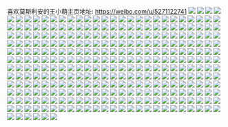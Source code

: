 喜欢莫斯利安的王小萌主页地址: https://weibo.com/u/5271122741 
![](https://wx4.sinaimg.cn/mw2000/005KJ5OJgy1h96ucts57mj30u0140192.jpg) 
![](https://wx4.sinaimg.cn/mw2000/005KJ5OJgy1h96ucu6q5nj30u01407h0.jpg) 
![](https://wx4.sinaimg.cn/mw2000/005KJ5OJgy1h96ucukaflj30u0140k3s.jpg) 
![](https://wx4.sinaimg.cn/mw2000/005KJ5OJgy1h96ucuwq77j30u0140k3z.jpg) 
![](https://wx4.sinaimg.cn/mw2000/005KJ5OJgy1h96ucvaengj30u0140wpz.jpg) 
![](https://wx4.sinaimg.cn/mw2000/005KJ5OJgy1h96ucvqne4j30u0140gxp.jpg) 
![](https://wx4.sinaimg.cn/mw2000/005KJ5OJgy1h96ucw5ohaj30u0140dmr.jpg) 
![](https://wx4.sinaimg.cn/mw2000/005KJ5OJgy1h96ucwmgimj30u01400zg.jpg) 
![](https://wx4.sinaimg.cn/mw2000/005KJ5OJgy1h96ucx1kusj30u0140jxz.jpg) 
![](https://wx4.sinaimg.cn/mw2000/005KJ5OJgy1h6b5oa0g5xj33402c01kx.jpg) 
![](https://wx4.sinaimg.cn/mw2000/005KJ5OJgy1h6b5odqrkxj32c0340nbg.jpg) 
![](https://wx4.sinaimg.cn/mw2000/005KJ5OJgy1h6b5oh0hzzj30wi0oqqs7.jpg) 
![](https://wx4.sinaimg.cn/mw2000/005KJ5OJgy1h51xkeiow2j34mo334hdx.jpg) 
![](https://wx4.sinaimg.cn/mw2000/005KJ5OJgy1h51xkbpagtj34mo334x6t.jpg) 
![](https://wx4.sinaimg.cn/mw2000/005KJ5OJgy1h51xk98x95j34mo3344qu.jpg) 
![](https://wx4.sinaimg.cn/mw2000/005KJ5OJgy1h3fn5e7o68j356o3ggx70.jpg) 
![](https://wx4.sinaimg.cn/mw2000/005KJ5OJgy1h3fn5l71xqj33gg56oqvi.jpg) 
![](https://wx4.sinaimg.cn/mw2000/005KJ5OJgy1h3fn5sb6htj33gg56o4r2.jpg) 
![](https://wx4.sinaimg.cn/mw2000/005KJ5OJgy1h3fn607f0jj33gg56oe8c.jpg) 
![](https://wx4.sinaimg.cn/mw2000/005KJ5OJgy1h3fn66o4ksj356o3ggkjx.jpg) 
![](https://wx4.sinaimg.cn/mw2000/005KJ5OJgy1h3fn6demunj33gg56onpn.jpg) 
![](https://wx4.sinaimg.cn/mw2000/005KJ5OJgy1h3fn6h80rzj323v35sqv6.jpg) 
![](https://wx4.sinaimg.cn/mw2000/005KJ5OJgy1h3fn583y7mj323v35sqv6.jpg) 
![](https://wx4.sinaimg.cn/mw2000/005KJ5OJgy1h3fn6k23fnj323v35sx6q.jpg) 
![](https://wx4.sinaimg.cn/mw2000/005KJ5OJgy1h3fn6mqcvij323v35sqv6.jpg) 
![](https://wx4.sinaimg.cn/mw2000/005KJ5OJgy1h3fn6puhc3j33gg56okjp.jpg) 
![](https://wx4.sinaimg.cn/mw2000/005KJ5OJgy1h3fn6s7r4oj321a2upnpf.jpg) 
![](https://wx4.sinaimg.cn/mw2000/005KJ5OJgy1h3dkrvi0y9j32jm35skjm.jpg) 
![](https://wx4.sinaimg.cn/mw2000/005KJ5OJgy1h3dkrwakn9j31400u0gyc.jpg) 
![](https://wx4.sinaimg.cn/mw2000/005KJ5OJgy1h3dkrxqfobj313z0u0q8f.jpg) 
![](https://wx4.sinaimg.cn/mw2000/005KJ5OJly1h32unlvmlrj31en35se81.jpg) 
![](https://wx4.sinaimg.cn/mw2000/005KJ5OJly1h32unksrk1j31eg35tnpd.jpg) 
![](https://wx4.sinaimg.cn/mw2000/005KJ5OJly1h32unjnyq6j30ul35s1kx.jpg) 
![](https://wx4.sinaimg.cn/mw2000/005KJ5OJly1h32unncxaej314535rkjm.jpg) 
![](https://wx4.sinaimg.cn/mw2000/005KJ5OJly1h32unxphxvj32c01x3npe.jpg) 
![](https://wx4.sinaimg.cn/mw2000/005KJ5OJly1h32unqglgpj31ek35rkjm.jpg) 
![](https://wx4.sinaimg.cn/mw2000/005KJ5OJly1h32uohv4k7j31em35sb2a.jpg) 
![](https://wx4.sinaimg.cn/mw2000/005KJ5OJly1h32unoochgj31il35rx6p.jpg) 
![](https://wx4.sinaimg.cn/mw2000/005KJ5OJly1h32unux04kj33402c07wk.jpg) 
![](https://wx4.sinaimg.cn/mw2000/005KJ5OJly1h32unwauxvj33402c0e83.jpg) 
![](https://wx4.sinaimg.cn/mw2000/005KJ5OJly1h32untaaxcj33402c0b2a.jpg) 
![](https://wx4.sinaimg.cn/mw2000/005KJ5OJgy1h2jazgb2c7j32c0340b2a.jpg) 
![](https://wx4.sinaimg.cn/mw2000/005KJ5OJgy1h2jazi6f8xj32c03407wi.jpg) 
![](https://wx4.sinaimg.cn/mw2000/005KJ5OJgy1h2jazmu69nj33402c0hdu.jpg) 
![](https://wx4.sinaimg.cn/mw2000/005KJ5OJgy1h2jazpuxuej32c0340x6p.jpg) 
![](https://wx4.sinaimg.cn/mw2000/005KJ5OJgy1h2jazjx18nj32c03401ky.jpg) 
![](https://wx4.sinaimg.cn/mw2000/005KJ5OJgy1h2jazofwydj32c0340b2a.jpg) 
![](https://wx4.sinaimg.cn/mw2000/005KJ5OJgy1h2jazti262j32c0340e82.jpg) 
![](https://wx4.sinaimg.cn/mw2000/005KJ5OJgy1h2jazruvpbj32c03404qr.jpg) 
![](https://wx4.sinaimg.cn/mw2000/005KJ5OJgy1h2jazv0ttfj32c0340e82.jpg) 
![](https://wx4.sinaimg.cn/mw2000/005KJ5OJgy1h2jazy501ej32c0340b2a.jpg) 
![](https://wx4.sinaimg.cn/mw2000/005KJ5OJgy1h2jazzvrgrj32c0340hdv.jpg) 
![](https://wx4.sinaimg.cn/mw2000/005KJ5OJgy1h2jb01u1u1j32c03401kz.jpg) 
![](https://wx4.sinaimg.cn/mw2000/005KJ5OJgy1h2jb03tfubj32c0340npf.jpg) 
![](https://wx4.sinaimg.cn/mw2000/005KJ5OJgy1h2jb06vzs7j32c0340kjn.jpg) 
![](https://wx4.sinaimg.cn/mw2000/005KJ5OJgy1h2jb0dwjkgj32c0340x6q.jpg) 
![](https://wx4.sinaimg.cn/mw2000/005KJ5OJgy1h2gdw7bj75j32c0340u0x.jpg) 
![](https://wx4.sinaimg.cn/mw2000/005KJ5OJgy1h2gdw8newjj33402c0u0x.jpg) 
![](https://wx4.sinaimg.cn/mw2000/005KJ5OJgy1h2gdw9z3thj32c0340u0x.jpg) 
![](https://wx4.sinaimg.cn/mw2000/005KJ5OJgy1h2gdwb6wy5j32c0340u0x.jpg) 
![](https://wx4.sinaimg.cn/mw2000/005KJ5OJgy1h2gdwljj2rj32og3kwx6s.jpg) 
![](https://wx4.sinaimg.cn/mw2000/005KJ5OJgy1h2gdweu2t2j33kw2oge83.jpg) 
![](https://wx4.sinaimg.cn/mw2000/005KJ5OJgy1h2gdwifwc1j32og3kwkjo.jpg) 
![](https://wx4.sinaimg.cn/mw2000/005KJ5OJgy1h2gdwmay8yj31be0zk467.jpg) 
![](https://wx4.sinaimg.cn/mw2000/005KJ5OJgy1h2gdwmslylj314q0mx461.jpg) 
![](https://wx4.sinaimg.cn/mw2000/005KJ5OJgy1h2278zn03xj33402c0u0z.jpg) 
![](https://wx4.sinaimg.cn/mw2000/005KJ5OJgy1h227925d6bj32c03401l0.jpg) 
![](https://wx4.sinaimg.cn/mw2000/005KJ5OJgy1h2279gucfyj32c0340qv8.jpg) 
![](https://wx4.sinaimg.cn/mw2000/005KJ5OJgy1h227w8mo0cj33402c01l1.jpg) 
![](https://wx4.sinaimg.cn/mw2000/005KJ5OJgy1h22794moejj33402c0b2d.jpg) 
![](https://wx4.sinaimg.cn/mw2000/005KJ5OJgy1h227xkepbyj33402c0e85.jpg) 
![](https://wx4.sinaimg.cn/mw2000/005KJ5OJgy1h2279cwt8cj32c03404qr.jpg) 
![](https://wx4.sinaimg.cn/mw2000/005KJ5OJgy1h2279enxtuj32c0340hdv.jpg) 
![](https://wx4.sinaimg.cn/mw2000/005KJ5OJgy1h2279942cqj33402c0qv7.jpg) 
![](https://wx4.sinaimg.cn/mw2000/005KJ5OJgy1h19h6xx523j30zg1bajwy.jpg) 
![](https://wx4.sinaimg.cn/mw2000/005KJ5OJgy1h19h6yk8c8j31ba0zggqr.jpg) 
![](https://wx4.sinaimg.cn/mw2000/005KJ5OJgy1h19h6z7a16j31ba0zgdl1.jpg) 
![](https://wx4.sinaimg.cn/mw2000/005KJ5OJgy1h19h762hftj33kw2ogqv8.jpg) 
![](https://wx4.sinaimg.cn/mw2000/005KJ5OJgy1h19h76jvktj30zg1bagrj.jpg) 
![](https://wx4.sinaimg.cn/mw2000/005KJ5OJgy1h19h7ijajcj30zg1bajvr.jpg) 
![](https://wx4.sinaimg.cn/mw2000/005KJ5OJgy1h064gnfjj6j32c0340npf.jpg) 
![](https://wx4.sinaimg.cn/mw2000/005KJ5OJgy1h064gqsorjj32c0340npg.jpg) 
![](https://wx4.sinaimg.cn/mw2000/005KJ5OJgy1h064h1uydtj32c0340qv8.jpg) 
![](https://wx4.sinaimg.cn/mw2000/005KJ5OJgy1h064gw9ot9j32c0340e84.jpg) 
![](https://wx4.sinaimg.cn/mw2000/005KJ5OJgy1h064gtldg6j32c0340qv8.jpg) 
![](https://wx4.sinaimg.cn/mw2000/005KJ5OJgy1h064gyvisxj33402c0u0z.jpg) 
![](https://wx4.sinaimg.cn/mw2000/005KJ5OJgy1gzzfh0xtotj33kw2oghe0.jpg) 
![](https://wx4.sinaimg.cn/mw2000/005KJ5OJgy1gzzfh5jt4ej33kw2ogkjr.jpg) 
![](https://wx4.sinaimg.cn/mw2000/005KJ5OJly1gyxah3vrcsj30u01uo42v.jpg) 
![](https://wx4.sinaimg.cn/mw2000/005KJ5OJly1gyxah4gop2j30u01uoq4u.jpg) 
![](https://wx4.sinaimg.cn/mw2000/005KJ5OJly1gyxah4ocq6j30u00ffgmt.jpg) 
![](https://wx4.sinaimg.cn/mw2000/005KJ5OJly1gyxah30xc2j30u01uojut.jpg) 
![](https://wx4.sinaimg.cn/mw2000/005KJ5OJly1gyxah38sntj30u01uo41p.jpg) 
![](https://wx4.sinaimg.cn/mw2000/005KJ5OJly1gyxaibbklnj30u01uo41s.jpg) 
![](https://wx4.sinaimg.cn/mw2000/005KJ5OJly1gyxaizdwn8j32qo220qv7.jpg) 
![](https://wx4.sinaimg.cn/mw2000/005KJ5OJly1gyxaj0zy1vj32qo220e83.jpg) 
![](https://wx4.sinaimg.cn/mw2000/005KJ5OJly1gyxaj2smcej32c0340b2a.jpg) 
![](https://wx4.sinaimg.cn/mw2000/005KJ5OJgy1gxy42tzjntj33402c0x6p.jpg) 
![](https://wx4.sinaimg.cn/mw2000/005KJ5OJgy1gxy42w7rjhj33402c0hdv.jpg) 
![](https://wx4.sinaimg.cn/mw2000/005KJ5OJgy1gxy42yvm3wj33402c0kjn.jpg) 
![](https://wx4.sinaimg.cn/mw2000/005KJ5OJgy1gxy431l1vcj33402c01kz.jpg) 
![](https://wx4.sinaimg.cn/mw2000/005KJ5OJgy1gxy432paxpj33402c0u0y.jpg) 
![](https://wx4.sinaimg.cn/mw2000/005KJ5OJgy1gxy434ruqkj33kw2oge83.jpg) 
![](https://wx4.sinaimg.cn/mw2000/005KJ5OJgy1gxy4362yo5j33402c0x6r.jpg) 
![](https://wx4.sinaimg.cn/mw2000/005KJ5OJgy1gxy433tvz2j32c0340npf.jpg) 
![](https://wx4.sinaimg.cn/mw2000/005KJ5OJgy1gxy436ma0vj306o06omxl.jpg) 
![](https://wx4.sinaimg.cn/mw2000/005KJ5OJgy1gxtra44xd3j33kw2og4qw.jpg) 
![](https://wx4.sinaimg.cn/mw2000/005KJ5OJgy1gxqfxavq72j33kw2ogkjr.jpg) 
![](https://wx4.sinaimg.cn/mw2000/005KJ5OJgy1gxqfxeayhlj33kw2ogx6r.jpg) 
![](https://wx4.sinaimg.cn/mw2000/005KJ5OJgy1gxqfxgk2qwj33kw2og7wm.jpg) 
![](https://wx4.sinaimg.cn/mw2000/005KJ5OJgy1gx0jazgzrbj30u0143tg4.jpg) 
![](https://wx4.sinaimg.cn/mw2000/005KJ5OJgy1gvyvcg4k3sj334022okjm.jpg) 
![](https://wx4.sinaimg.cn/mw2000/005KJ5OJgy1gvyvcjmr4kj34mo334kjr.jpg) 
![](https://wx4.sinaimg.cn/mw2000/005KJ5OJgy1gvyvcy9pxfj34mo334npg.jpg) 
![](https://wx4.sinaimg.cn/mw2000/005KJ5OJgy1gvyvcvsk3mj334022ohdu.jpg) 
![](https://wx4.sinaimg.cn/mw2000/005KJ5OJgy1gvyvcqn0vhj34mo334hdy.jpg) 
![](https://wx4.sinaimg.cn/mw2000/005KJ5OJgy1gvyvctjj3qj334022ohdu.jpg) 
![](https://wx4.sinaimg.cn/mw2000/005KJ5OJgy1gvyvcno7q8j34mo334e86.jpg) 
![](https://wx4.sinaimg.cn/mw2000/005KJ5OJgy1gvyvespmtbj33kw2ogu11.jpg) 
![](https://wx4.sinaimg.cn/mw2000/005KJ5OJgy1gvyvd0ij9ij32og3kwu0z.jpg) 
![](https://wx4.sinaimg.cn/mw2000/005KJ5OJgy1gs6ietnk5cj30u0140jva.jpg) 
![](https://wx4.sinaimg.cn/mw2000/005KJ5OJgy1gs6iet5pz2j321y21yhdt.jpg) 
![](https://wx4.sinaimg.cn/mw2000/005KJ5OJgy1gs6ierw1thj31w12iphdw.jpg) 
![](https://wx4.sinaimg.cn/mw2000/005KJ5OJly1goxgbmhaaij32in1w0kjm.jpg) 
![](https://wx4.sinaimg.cn/mw2000/005KJ5OJly1goxgbrceqlj32in1w0hdu.jpg) 
![](https://wx4.sinaimg.cn/mw2000/005KJ5OJly1goxgbuv0yxj32in1w07wi.jpg) 
![](https://wx4.sinaimg.cn/mw2000/005KJ5OJly1gnknyznwnej30u00u042a.jpg) 
![](https://wx4.sinaimg.cn/mw2000/005KJ5OJly1gnknz025k9j30u014076r.jpg) 
![](https://wx4.sinaimg.cn/mw2000/005KJ5OJly1gnknz0pmvhj31400u0jut.jpg) 
![](https://wx4.sinaimg.cn/mw2000/005KJ5OJly1gnko2hq6x6j30tz13jwj1.jpg) 
![](https://wx4.sinaimg.cn/mw2000/005KJ5OJly1gnko2i3trgj30u00u0tvf.jpg) 
![](https://wx4.sinaimg.cn/mw2000/005KJ5OJly1gnko2k637sj33402c0u10.jpg) 
![](https://wx4.sinaimg.cn/mw2000/005KJ5OJly1gm7g76wmnqj32ds1sckjn.jpg) 
![](https://wx4.sinaimg.cn/mw2000/005KJ5OJly1gm7g7aajmnj32ds1scnpf.jpg) 
![](https://wx4.sinaimg.cn/mw2000/005KJ5OJly1gm7g7efothj32ds1scnpf.jpg) 
![](https://wx4.sinaimg.cn/mw2000/005KJ5OJly1gm7g7q3ovkj31sc1sc4qr.jpg) 
![](https://wx4.sinaimg.cn/mw2000/005KJ5OJly1gm7g7xbqc9j33402c0kjo.jpg) 
![](https://wx4.sinaimg.cn/mw2000/005KJ5OJly1gm7g7slx4xj33402c0qv6.jpg) 
![](https://wx4.sinaimg.cn/mw2000/005KJ5OJly1gm7g7ikbi2j32ds1scx6r.jpg) 
![](https://wx4.sinaimg.cn/mw2000/005KJ5OJly1gm7g7n6c9jj32c02c0npg.jpg) 
![](https://wx4.sinaimg.cn/mw2000/005KJ5OJly1gm7g7zswdtj30j60ikwf0.jpg) 
![](https://wx4.sinaimg.cn/mw2000/005KJ5OJly1gludi7sm32j33402c04qt.jpg) 
![](https://wx4.sinaimg.cn/mw2000/005KJ5OJly1gludi8rsblj30u01qgkdd.jpg) 
![](https://wx4.sinaimg.cn/mw2000/005KJ5OJly1gludi9unpaj30u01qgdor.jpg) 
![](https://wx4.sinaimg.cn/mw2000/005KJ5OJly1glf1xxfai0j315o4w9u13.jpg) 
![](https://wx4.sinaimg.cn/mw2000/005KJ5OJly1glf1y862e7j315o1qie82.jpg) 
![](https://wx4.sinaimg.cn/mw2000/005KJ5OJly1glf1y95e7zj30n02e94qq.jpg) 
![](https://wx4.sinaimg.cn/mw2000/005KJ5OJly1glf1y0yxv0j315o4cbkjq.jpg) 
![](https://wx4.sinaimg.cn/mw2000/005KJ5OJly1glf1y71bfpj315o1qix6p.jpg) 
![](https://wx4.sinaimg.cn/mw2000/005KJ5OJly1glf1y5b25wj315o4ceb2e.jpg) 
![](https://wx4.sinaimg.cn/mw2000/005KJ5OJly1gjznoxw7bgj33402c0hdw.jpg) 
![](https://wx4.sinaimg.cn/mw2000/005KJ5OJly1gjznp3jgvgj33402c04qu.jpg) 
![](https://wx4.sinaimg.cn/mw2000/005KJ5OJly1gjznp0avrzj33402c0e83.jpg) 
![](https://wx4.sinaimg.cn/mw2000/005KJ5OJly1gjznp60d7pj33402c04qs.jpg) 
![](https://wx4.sinaimg.cn/mw2000/005KJ5OJly1giv0rwwpy9j33402c04qt.jpg) 
![](https://wx4.sinaimg.cn/mw2000/005KJ5OJly1giv0s16eytj33y82yo7wj.jpg) 
![](https://wx4.sinaimg.cn/mw2000/005KJ5OJly1giv0s7qmm4j33402c01l1.jpg) 
![](https://wx4.sinaimg.cn/mw2000/005KJ5OJly1gi6xlgp2trj33402c0u10.jpg) 
![](https://wx4.sinaimg.cn/mw2000/005KJ5OJgy1ghb61vhazyj33402c0u11.jpg) 
![](https://wx4.sinaimg.cn/mw2000/005KJ5OJgy1ghb61ymemuj33402c0kjp.jpg) 
![](https://wx4.sinaimg.cn/mw2000/005KJ5OJgy1gh6uf35ldjj32c0340e85.jpg) 
![](https://wx4.sinaimg.cn/mw2000/005KJ5OJgy1gh6uf50gqpj32aw2a3x6q.jpg) 
![](https://wx4.sinaimg.cn/mw2000/005KJ5OJgy1gh6uovltncj333v2bcx6s.jpg) 
![](https://wx4.sinaimg.cn/mw2000/005KJ5OJgy1gh6ufefosqj32c0340hdy.jpg) 
![](https://wx4.sinaimg.cn/mw2000/005KJ5OJgy1gh6ufbay4qj32c03404qu.jpg) 
![](https://wx4.sinaimg.cn/mw2000/005KJ5OJgy1gh6ufhz69tj32c0340e87.jpg) 
![](https://wx4.sinaimg.cn/mw2000/005KJ5OJgy1gh6uflu7ffj33402c07wp.jpg) 
![](https://wx4.sinaimg.cn/mw2000/005KJ5OJgy1gh6uoybd6kj32c0340e85.jpg) 
![](https://wx4.sinaimg.cn/mw2000/005KJ5OJgy1gh6ufq5lf5j33402c0npl.jpg) 
![](https://wx4.sinaimg.cn/mw2000/005KJ5OJgy1gh6uftatg0j33402c0e86.jpg) 
![](https://wx4.sinaimg.cn/mw2000/005KJ5OJgy1gh6ujyteexj32c0340u12.jpg) 
![](https://wx4.sinaimg.cn/mw2000/005KJ5OJgy1gh6uk2kfwyj32c03404qw.jpg) 
![](https://wx4.sinaimg.cn/mw2000/005KJ5OJgy1gh6uf80o73j32c02zyx6t.jpg) 
![](https://wx4.sinaimg.cn/mw2000/005KJ5OJgy1gh6uk64qd1j32c0340qvc.jpg) 
![](https://wx4.sinaimg.cn/mw2000/005KJ5OJgy1ggsvlhpkn2j32c03401l1.jpg) 
![](https://wx4.sinaimg.cn/mw2000/005KJ5OJgy1ggsvlko69oj33402c04qt.jpg) 
![](https://wx4.sinaimg.cn/mw2000/005KJ5OJgy1ggsvllktdej30g40g4q7e.jpg) 
![](https://wx4.sinaimg.cn/mw2000/005KJ5OJgy1gehwxc7oe0j33402c01l1.jpg) 
![](https://wx4.sinaimg.cn/mw2000/005KJ5OJgy1gehwxj6y33j33402c0u10.jpg) 
![](https://wx4.sinaimg.cn/mw2000/005KJ5OJgy1gehwxk8rahj30u01kvai6.jpg) 
![](https://wx4.sinaimg.cn/mw2000/005KJ5OJgy1ged2ldqi4tj32c03404qw.jpg) 
![](https://wx4.sinaimg.cn/mw2000/005KJ5OJgy1ged2r6qgp4j32c0340qvc.jpg) 
![](https://wx4.sinaimg.cn/mw2000/005KJ5OJgy1ged2rcboyfj32c0340b2e.jpg) 
![](https://wx4.sinaimg.cn/mw2000/005KJ5OJgy1ged2rhzyi8j32c0340b2e.jpg) 
![](https://wx4.sinaimg.cn/mw2000/005KJ5OJgy1ged2rmqyroj33402c0u11.jpg) 
![](https://wx4.sinaimg.cn/mw2000/005KJ5OJgy1ged2rsz015j32c03407wn.jpg) 
![](https://wx4.sinaimg.cn/mw2000/005KJ5OJly1gasuwzfl31j31ec1f0b2a.jpg) 
![](https://wx4.sinaimg.cn/mw2000/005KJ5OJly1gasuwpxuuvj31w01f01kx.jpg) 
![](https://wx4.sinaimg.cn/mw2000/005KJ5OJly1gasuwvqu5yj31w01f0u0x.jpg) 
![](https://wx4.sinaimg.cn/mw2000/005KJ5OJly1gasuwwg8wlj30ug0u0ndc.jpg) 
![](https://wx4.sinaimg.cn/mw2000/005KJ5OJly1gaegh30d02j33402c0hdv.jpg) 
![](https://wx4.sinaimg.cn/mw2000/005KJ5OJly1gaegh3nhkdj31900u00wr.jpg) 
![](https://wx4.sinaimg.cn/mw2000/005KJ5OJly1gaegh9te72j31ds0n04qt.jpg) 
![](https://wx4.sinaimg.cn/mw2000/005KJ5OJly1gaeghf30rqj31ho1zkx6r.jpg) 
![](https://wx4.sinaimg.cn/mw2000/005KJ5OJly1gaeghgoud5j32801o07wh.jpg) 
![](https://wx4.sinaimg.cn/mw2000/005KJ5OJly1gaehisb6wbj306u05gmxv.jpg) 
![](https://wx4.sinaimg.cn/mw2000/005KJ5OJly1g974e96uj5j32c03401l0.jpg) 
![](https://wx4.sinaimg.cn/mw2000/005KJ5OJly1g974eudp72j31901o0qv5.jpg) 
![](https://wx4.sinaimg.cn/mw2000/005KJ5OJly1g974ef90alj32c0340qv6.jpg) 
![](https://wx4.sinaimg.cn/mw2000/005KJ5OJly1g974epxhhij32c0340u0z.jpg) 
![](https://wx4.sinaimg.cn/mw2000/005KJ5OJly1g974es0atsj31901o0qv5.jpg) 
![](https://wx4.sinaimg.cn/mw2000/005KJ5OJly1g974ekuwddj32c0340b2c.jpg) 
![](https://wx4.sinaimg.cn/mw2000/005KJ5OJly1g974f0ny7lj32c0340e84.jpg) 
![](https://wx4.sinaimg.cn/mw2000/005KJ5OJly1g974f5fmj0j33402c0npe.jpg) 
![](https://wx4.sinaimg.cn/mw2000/005KJ5OJly1g974fb0ljhj32c03401l0.jpg) 
![](https://wx4.sinaimg.cn/mw2000/005KJ5OJly1g8xwolg6k3j31sc2dsb2a.jpg) 
![](https://wx4.sinaimg.cn/mw2000/005KJ5OJly1g8xwoo6owsj31sc2ds1ky.jpg) 
![](https://wx4.sinaimg.cn/mw2000/005KJ5OJly1g8xwor2eydj31sc2ds1ky.jpg) 
![](https://wx4.sinaimg.cn/mw2000/005KJ5OJly1g8xwou573bj31h02m8e82.jpg) 
![](https://wx4.sinaimg.cn/mw2000/005KJ5OJly1g8xwoxvm2sj31h02m8u0y.jpg) 
![](https://wx4.sinaimg.cn/mw2000/005KJ5OJly1g8xwp1lev0j31sc2dsu0y.jpg) 
![](https://wx4.sinaimg.cn/mw2000/005KJ5OJly1g8xwp4uizdj32ds1schdu.jpg) 
![](https://wx4.sinaimg.cn/mw2000/005KJ5OJly1g8xwp9dq5zj32m81h01kz.jpg) 
![](https://wx4.sinaimg.cn/mw2000/005KJ5OJly1g8xwpwn8uyj30g40gjjwg.jpg) 
![](https://wx4.sinaimg.cn/mw2000/005KJ5OJly1g8ujh4hyqkj32c02c07wj.jpg) 
![](https://wx4.sinaimg.cn/mw2000/005KJ5OJly1g8ujh56tnsj30zk0zkh0e.jpg) 
![](https://wx4.sinaimg.cn/mw2000/005KJ5OJly1g8ujh5fj50j305i04kt8u.jpg) 
![](https://wx4.sinaimg.cn/mw2000/005KJ5OJly1g8n931hy1kj30u01kun74.jpg) 
![](https://wx4.sinaimg.cn/mw2000/005KJ5OJly1g83ku38e63j33402c0hdw.jpg) 
![](https://wx4.sinaimg.cn/mw2000/005KJ5OJly1g83ku9ai1dj33402c0e85.jpg) 
![](https://wx4.sinaimg.cn/mw2000/005KJ5OJly1g7tycucrtgj30j60f9my9.jpg) 
![](https://wx4.sinaimg.cn/mw2000/005KJ5OJly1g7im1gz7q4j33402c07wm.jpg) 
![](https://wx4.sinaimg.cn/mw2000/005KJ5OJly1g7im3tqqyqj30g10jnmxt.jpg) 
![](https://wx4.sinaimg.cn/mw2000/005KJ5OJly1g7hc7r9dwdj32c02c0b2a.jpg) 
![](https://wx4.sinaimg.cn/mw2000/005KJ5OJly1g7hcalt7smj308c08cmx6.jpg) 
![](https://wx4.sinaimg.cn/mw2000/005KJ5OJly1g74mfj1nf3j32c0340b2b.jpg) 
![](https://wx4.sinaimg.cn/mw2000/005KJ5OJly1g74mfmm91yj30rs12jti5.jpg) 
![](https://wx4.sinaimg.cn/mw2000/005KJ5OJly1g74mfn4z23j30rs0s1tj7.jpg) 
![](https://wx4.sinaimg.cn/mw2000/005KJ5OJly1g6wp2xbx4fj30rs0t60y2.jpg) 
![](https://wx4.sinaimg.cn/mw2000/005KJ5OJly1g6wp2xqb2pj30g40ewt9g.jpg) 
![](https://wx4.sinaimg.cn/mw2000/005KJ5OJgy1g67j5yeksyj30rs0pt0t4.jpg) 
![](https://wx4.sinaimg.cn/mw2000/005KJ5OJgy1g62z9akiquj306y063wf0.jpg) 
![](https://wx4.sinaimg.cn/mw2000/005KJ5OJgy1g5wozs6z43j30k00k20ss.jpg) 
![](https://wx4.sinaimg.cn/mw2000/005KJ5OJgy1g5jw4dxfm1j33402c04qu.jpg) 
![](https://wx4.sinaimg.cn/mw2000/005KJ5OJgy1g50brtrkilj30rs10odmz.jpg) 
![](https://wx4.sinaimg.cn/mw2000/005KJ5OJly1g4mx0j5ixaj30rs0s5k23.jpg) 
![](https://wx4.sinaimg.cn/mw2000/005KJ5OJly1g4guhdrjwsj31400u0ahc.jpg) 
![](https://wx4.sinaimg.cn/mw2000/005KJ5OJly1g4gugy1bxej30j60j6dgj.jpg) 
![](https://wx4.sinaimg.cn/mw2000/005KJ5OJly1g4gugy8h01j30c80bnaab.jpg) 
![](https://wx4.sinaimg.cn/mw2000/005KJ5OJly1g47a6xxaf5j31900u0ail.jpg) 
![](https://wx4.sinaimg.cn/mw2000/005KJ5OJly1g47a6yzteqj31900u07aw.jpg) 
![](https://wx4.sinaimg.cn/mw2000/005KJ5OJly1g47ad1tkgjj31900u07cf.jpg) 
![](https://wx4.sinaimg.cn/mw2000/005KJ5OJly1g47a717t8vj31900u0grd.jpg) 
![](https://wx4.sinaimg.cn/mw2000/005KJ5OJly1g47a72h3dgj31900u0n24.jpg) 
![](https://wx4.sinaimg.cn/mw2000/005KJ5OJly1g47a75tgjvj30u01hcgsj.jpg) 
![](https://wx4.sinaimg.cn/mw2000/005KJ5OJly1g47a74t8dzj30ku0rs784.jpg) 
![](https://wx4.sinaimg.cn/mw2000/005KJ5OJly1g47a73jxa1j31400u0wj7.jpg) 
![](https://wx4.sinaimg.cn/mw2000/005KJ5OJly1g47a9zxxd5j31400u010b.jpg) 
![](https://wx4.sinaimg.cn/mw2000/005KJ5OJly1g3drwhiv1ij30u0140n0s.jpg) 
![](https://wx4.sinaimg.cn/mw2000/005KJ5OJly1g3drwbvgdvj30fk0fk0ts.jpg) 
![](https://wx4.sinaimg.cn/mw2000/005KJ5OJly1g31p7ingyjj30u0140jyl.jpg) 
![](https://wx4.sinaimg.cn/mw2000/005KJ5OJly1g31p7ivsbij3020027we9.jpg) 
![](https://wx4.sinaimg.cn/mw2000/005KJ5OJly1g31p7j7z19j30c80bq3yu.jpg) 
![](https://wx4.sinaimg.cn/mw2000/005KJ5OJly1g2wqr4uahcj30u0140n2d.jpg) 
![](https://wx4.sinaimg.cn/mw2000/005KJ5OJly1g2wqre9xocj305i057mx2.jpg) 
![](https://wx4.sinaimg.cn/mw2000/005KJ5OJly1g2soivmq26j30g40fv3z2.jpg) 
![](https://wx4.sinaimg.cn/mw2000/005KJ5OJly1g2ggci6zalj30go0gowfd.jpg) 
![](https://wx4.sinaimg.cn/mw2000/005KJ5OJly1g1yjarp4qbj31400u0464.jpg) 
![](https://wx4.sinaimg.cn/mw2000/005KJ5OJly1g1yjasu493j30u00u0jz0.jpg) 
![](https://wx4.sinaimg.cn/mw2000/005KJ5OJly1g1yjavcab0j30u00u0dqo.jpg) 
![](https://wx4.sinaimg.cn/mw2000/005KJ5OJly1g1yjawp4iaj30u00u0wl8.jpg) 
![](https://wx4.sinaimg.cn/mw2000/005KJ5OJly1g1yjgo2hmij31400u010d.jpg) 
![](https://wx4.sinaimg.cn/mw2000/005KJ5OJly1g1yjb2bdmcj31400u0the.jpg) 
![](https://wx4.sinaimg.cn/mw2000/005KJ5OJly1g1yjb0jd4gj30u01427bu.jpg) 
![](https://wx4.sinaimg.cn/mw2000/005KJ5OJly1g1yjaywlyyj30u0142n12.jpg) 
![](https://wx4.sinaimg.cn/mw2000/005KJ5OJly1g1yjh6fk28j30g40c1mxs.jpg) 
![](https://wx4.sinaimg.cn/mw2000/005KJ5OJly1g1yhoev36fj30u00u045c.jpg) 
![](https://wx4.sinaimg.cn/mw2000/005KJ5OJly1g1yhogptssj30u0140k0z.jpg) 
![](https://wx4.sinaimg.cn/mw2000/005KJ5OJly1g1yhohe38wj30u0140dlx.jpg) 
![](https://wx4.sinaimg.cn/mw2000/005KJ5OJly1g1yhohv0kpj31400u0dmw.jpg) 
![](https://wx4.sinaimg.cn/mw2000/005KJ5OJly1g1yhofoq9jj30u0140463.jpg) 
![](https://wx4.sinaimg.cn/mw2000/005KJ5OJly1g1yhoihhr8j31400u0jy9.jpg) 
![](https://wx4.sinaimg.cn/mw2000/005KJ5OJly1g1yhtyg07ej30u0155gqi.jpg) 
![](https://wx4.sinaimg.cn/mw2000/005KJ5OJly1g1yhw3qdgzj30u01427bf.jpg) 
![](https://wx4.sinaimg.cn/mw2000/005KJ5OJly1g1yhx4edyuj30k00k0jt5.jpg) 
![](https://wx4.sinaimg.cn/mw2000/005KJ5OJly1g1hijyvgouj30u016110b.jpg) 
![](https://wx4.sinaimg.cn/mw2000/005KJ5OJly1g1hikw0mckj30g40g40tc.jpg) 
![](https://wx4.sinaimg.cn/mw2000/005KJ5OJly1g1dzvvtxwxj306o06odfr.jpg) 
![](https://wx4.sinaimg.cn/mw2000/005KJ5OJly1g1dzvw4tw8j306o06ojrd.jpg) 
![](https://wx4.sinaimg.cn/mw2000/005KJ5OJly1g1dzvwpf37j30qo0qowh5.jpg) 
![](https://wx4.sinaimg.cn/mw2000/005KJ5OJly1g17506ktedj30u01qgdx7.jpg) 
![](https://wx4.sinaimg.cn/mw2000/005KJ5OJly1g174zno8mhj30g40g4q3w.jpg) 
![](https://wx4.sinaimg.cn/mw2000/005KJ5OJly1g174znyou2j30g40g43z0.jpg) 
![](https://wx4.sinaimg.cn/mw2000/005KJ5OJly1g0t7g61bx0j31400u0afw.jpg) 
![](https://wx4.sinaimg.cn/mw2000/005KJ5OJly1g0t7g6l7sjj30jg0hm0v6.jpg) 
![](https://wx4.sinaimg.cn/mw2000/005KJ5OJly1g0t7g6zup8j30u00u0abl.jpg) 
![](https://wx4.sinaimg.cn/mw2000/005KJ5OJly1fytkxjxnjdj30qo0zkjzk.jpg) 
![](https://wx4.sinaimg.cn/mw2000/005KJ5OJly1fytkxlb9nmj30qo0zkdnt.jpg) 
![](https://wx4.sinaimg.cn/mw2000/005KJ5OJly1fytkxmt9vuj30qo0zktfz.jpg) 
![](https://wx4.sinaimg.cn/mw2000/005KJ5OJly1fytkxoeqj6j30qo0zkah3.jpg) 
![](https://wx4.sinaimg.cn/mw2000/005KJ5OJly1fytky40vvdj30qo0zk7bn.jpg) 
![](https://wx4.sinaimg.cn/mw2000/005KJ5OJly1fytkxq12o2j30qo0zkjz9.jpg) 
![](https://wx4.sinaimg.cn/mw2000/005KJ5OJly1fytkxtqru4j30qo0zk45z.jpg) 
![](https://wx4.sinaimg.cn/mw2000/005KJ5OJly1fytkxx7r08j30qo0zk458.jpg) 
![](https://wx4.sinaimg.cn/mw2000/005KJ5OJly1fytkxxpp4zj30qo0zk40q.jpg) 
![](https://wx4.sinaimg.cn/mw2000/005KJ5OJly1fyis610zshj30qo0zkjyf.jpg) 
![](https://wx4.sinaimg.cn/mw2000/005KJ5OJly1fyis61yjhuj30qo0qoqab.jpg) 
![](https://wx4.sinaimg.cn/mw2000/005KJ5OJly1fyis62tov5j30qo0zkdma.jpg) 
![](https://wx4.sinaimg.cn/mw2000/005KJ5OJly1fyis64163sj30qo0zkaih.jpg) 
![](https://wx4.sinaimg.cn/mw2000/005KJ5OJly1fyis657lc2j30zk0qothj.jpg) 
![](https://wx4.sinaimg.cn/mw2000/005KJ5OJly1fyis66cdy2j30qo0zkdnf.jpg) 
![](https://wx4.sinaimg.cn/mw2000/005KJ5OJgy1fygzcmbqfaj30qo1abwj6.jpg) 
![](https://wx4.sinaimg.cn/mw2000/005KJ5OJgy1fyej21sisuj30f00f0wfj.jpg) 
![](https://wx4.sinaimg.cn/mw2000/005KJ5OJgy1fyb4b8cvqoj303302vdfn.jpg) 
![](https://wx4.sinaimg.cn/mw2000/005KJ5OJgy1fyb4b8q5ylj30k00k2gmg.jpg) 
![](https://wx4.sinaimg.cn/mw2000/005KJ5OJgy1fyb4b95rr4j30j20j2my3.jpg) 
![](https://wx4.sinaimg.cn/mw2000/005KJ5OJgy1fy3ys6efe0j30go0hmwfq.jpg) 
![](https://wx4.sinaimg.cn/mw2000/005KJ5OJgy1fy3ys6rz5sj30j20j2my3.jpg) 
![](https://wx4.sinaimg.cn/mw2000/005KJ5OJgy1fy3ysctjn1j30k00k2gmg.jpg) 
![](https://wx4.sinaimg.cn/mw2000/005KJ5OJgy1fxy715q6vgj30go0go403.jpg) 
